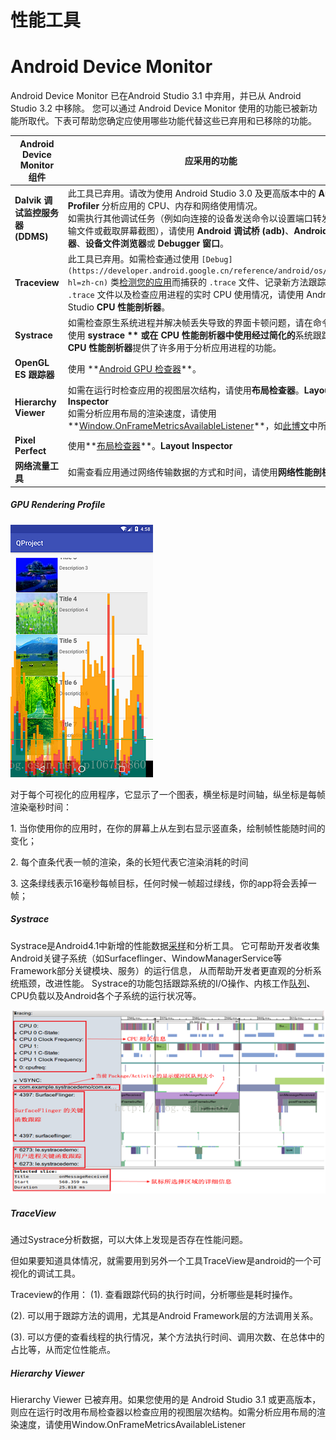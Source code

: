 # 性能工具


# Android Device Monitor
Android Device Monitor 已在Android Studio 3.1 中弃用，并已从 Android Studio 3.2 中移除。
您可以通过 Android Device Monitor 使用的功能已被新功能所取代。下表可帮助您确定应使用哪些功能代替这些已弃用和已移除的功能。

|Android Device Monitor 组件|应采用的功能|
| ----- | ----- |
|**Dalvik 调试监控服务器 (DDMS)**|此工具已弃用。请改为使用 Android Studio 3.0 及更高版本中的 **Android Profiler** 分析应用的 CPU、内存和网络使用情况。<br>如需执行其他调试任务（例如向连接的设备发送命令以设置端口转发、传输文件或截取屏幕截图），请使用 **Android 调试桥 (****adb****)**、**Android 模拟器**、**设备文件浏览器**或 **Debugger 窗口**。|
|**Traceview**|此工具已弃用。如需检查通过使用 `[Debug](https://developer.android.google.cn/reference/android/os/Debug?hl=zh-cn)` 类[检测您的应用](https://developer.android.google.cn/studio/profile/generate-trace-logs?hl=zh-cn)而捕获的 `.trace` 文件、记录新方法跟踪、导出 `.trace` 文件以及检查应用进程的实时 CPU 使用情况，请使用 Android Studio **CPU 性能剖析器**。|
|**Systrace**|如需检查原生系统进程并解决帧丢失导致的界面卡顿问题，请在命令行中使用 **systrace ** 或在 **CPU 性能剖析器**中使用经过简化的**系统跟踪**。**CPU 性能剖析器**提供了许多用于分析应用进程的功能。|
|**OpenGL ES 跟踪器**|使用 \*\*[Android GPU 检查器](https://developer.android.google.cn/agi?hl=zh-cn)\*\*。|
|**Hierarchy Viewer**|如需在运行时检查应用的视图层次结构，请使用**布局检查器**。**Layout Inspector**<br>如需分析应用布局的渲染速度，请使用 \*\*[Window.OnFrameMetricsAvailableListener](https://developer.android.google.cn/reference/android/view/Window.OnFrameMetricsAvailableListener?hl=zh-cn)\*\*，如[此博文](https://android-developers.googleblog.com/2017/08/understanding-performance-benefits-of.html)中所述。|
|**Pixel Perfect**|使用\*\*[布局检查器](https://developer.android.google.cn/studio/debug/layout-inspector?hl=zh-cn)\*\*。**Layout Inspector**|
|**网络流量工具**|如需查看应用通过网络传输数据的方式和时间，请使用**网络性能剖析器**。|



##### GPU Rendering Profile
![image](images/image4.png)

对于每个可视化的应用程序，它显示了一个图表，横坐标是时间轴，纵坐标是每帧渲染毫秒时间：

1\. 当你使用你的应用时，在你的屏幕上从左到右显示竖直条，绘制帧性能随时间的变化；

2\. 每个直条代表一帧的渲染，条的长短代表它渲染消耗的时间

3\. 这条绿线表示16毫秒每帧目标，任何时候一帧超过绿线，你的app将会丢掉一帧； 



##### Systrace
Systrace是Android4.1中新增的性能数据[采样](https://so.csdn.net/so/search?q=%E9%87%87%E6%A0%B7&spm=1001.2101.3001.7020)和分析工具。
它可帮助开发者收集Android关键子系统（如Surfaceflinger、WindowManagerService等Framework部分关键模块、服务）的运行信息，
从而帮助开发者更直观的分析系统瓶颈，改进性能。
Systrace的功能包括跟踪系统的I/O操作、内核工作[队列](https://so.csdn.net/so/search?q=%E9%98%9F%E5%88%97&spm=1001.2101.3001.7020)、
CPU负载以及Android各个子系统的运行状况等。



![image](images/image1.png)



##### TraceView
通过Systrace分析数据，可以大体上发现是否存在性能问题。

但如果要知道具体情况，就需要用到另外一个工具TraceView是android的一个可视化的调试工具。

Traceview的作用：
(1). 查看跟踪代码的执行时间，分析哪些是耗时操作。

(2). 可以用于跟踪方法的调用，尤其是Android Framework层的方法调用关系。

(3). 可以方便的查看线程的执行情况，某个方法执行时间、调用次数、在总体中的占比等，从而定位性能点。



##### Hierarchy Viewer
Hierarchy Viewer 已被弃用。如果您使用的是 Android Studio 3.1 或更高版本，
则应在运行时改用布局检查器以检查应用的视图层次结构。如需分析应用布局的渲染速度，请使用Window.OnFrameMetricsAvailableListener